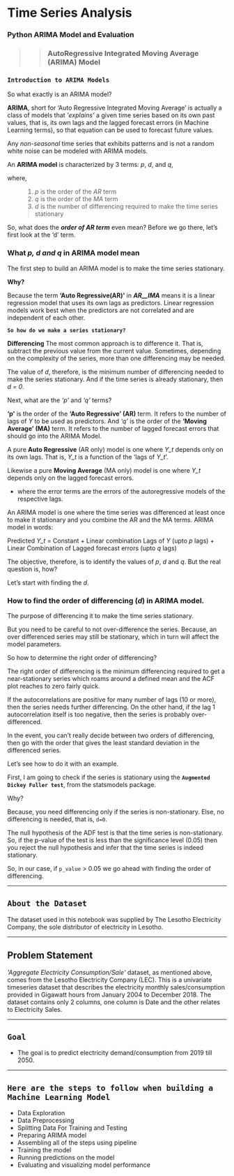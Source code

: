 <!DOCTYPE html>
<html>
    <h1>Time Series Analysis</h1>
    
<h3>Python ARIMA Model and Evaluation<h3>


>> <h4>AutoRegressive Integrated Moving Average (ARIMA) Model</h4>

### `Introduction to ARIMA Models`
So what exactly is an ARIMA model?

**ARIMA**, short for ‘Auto Regressive Integrated Moving Average’ is actually a class of models that <em>'explains’</em> a given time series based on its own past values, that is, its own lags and the lagged forecast errors (in Machine Learning terms), so that equation can be used to forecast future values.

Any <em>non-seasonal</em> time series that exhibits patterns and is not a random white noise can be modeled with ARIMA models.

An <strong>ARIMA model</strong> is characterized by 3 terms: *p*, *d*, and *q*,

where,
<ol>

> <li> <em>p</em> is the order of the <em>AR</em> term</li>
> <li> <em>q</em> is the order of the <em>MA</em> term</li>
> <li> <em>d</em> is the number of differencing required to make the time series stationary</li>
</ol>

So, what does the <strong><em>order of AR term</em></strong> even mean? Before we go there, let’s first look at the ‘d’ term.


<h3>What <em>p, d and q</em> in ARIMA model mean</h3>

The first step to build an ARIMA model is to make the time series stationary.

__Why?__

Because the term **‘Auto Regressive(AR)’** in ***AR__IMA*** means it is a linear regression model that uses its own lags as predictors. Linear regression models work best when the predictors are not correlated and are independent of each other.

**`So how do we make a series stationary?`**


**Differencing**
The most common approach is to difference it. That is, subtract the previous value from the current value. Sometimes, depending on the complexity of the series, more than one differencing may be needed.

The value of <em>d</em>, therefore, is the minimum number of differencing needed to make the series stationary. And if the time series is already stationary, then *d = 0*.

Next, what are the *‘p’* and *‘q’* terms?

**‘p’** is the order of the **‘Auto Regressive’ (AR)** term. It refers to the number of lags of *Y* to be used as predictors. And *‘q’* is the order of the **‘Moving Average’ (MA)** term. It refers to the number of lagged forecast errors that should go into the ARIMA Model.


A pure **Auto Regressive** (AR only) model is one where *Y_t* depends only on its own lags. That is, *Y_t* is a function of the ‘lags of *Y_t*’. 

Likewise a pure __Moving Average__ (MA only) model is one where *Y_t* depends only on the lagged forecast errors.

- where the error terms are the errors of the autoregressive models of the respective lags. 

An ARIMA model is one where the time series was differenced at least once to make it stationary and you combine the AR and the MA terms.
ARIMA model in words:

Predicted *Y_t* = Constant + Linear combination Lags of *Y* (upto *p* lags) + Linear Combination of Lagged forecast errors (upto *q* lags)

The objective, therefore, is to identify the values of *p*, *d* and *q*. But the real question is, how?

Let’s start with finding the *d*.

### How to find the order of differencing (*d*) in ARIMA model.

The purpose of differencing it to make the time series stationary.

But you need to be careful to not over-difference the series. Because, an over differenced series may still be stationary, which in turn will affect the model parameters.

So how to determine the right order of differencing?

The right order of differencing is the minimum differencing required to get a near-stationary series which roams around a defined mean and the ACF plot reaches to zero fairly quick.

If the autocorrelations are positive for many number of lags (10 or more), then the series needs further differencing. On the other hand, if the lag 1 autocorrelation itself is too negative, then the series is probably over-differenced.

In the event, you can’t really decide between two orders of differencing, then go with the order that gives the least standard deviation in the differenced series.

Let’s see how to do it with an example.

First, I am going to check if the series is stationary using the __`Augmented Dickey Fuller test`__, from the statsmodels package.

Why?

Because, you need differencing only if the series is non-stationary. Else, no differencing is needed, that is, `d=0`.

The null hypothesis of the ADF test is that the time series is non-stationary. So, if the p-value of the test is less than the significance level (0.05) then you reject the null hypothesis and infer that the time series is indeed stationary.

So, in our case, if `p_value` > 0.05 we go ahead with finding the order of differencing.


---
`About the Dataset`
---
The dataset used in this notebook was supplied by The Lesotho Electricity Company, the sole distributor of electricity in Lesotho. 


---
Problem Statement
---
_'Aggregate Electricity Consumption/Sale'_ dataset, as mentioned above, comes from the Lesotho Electricity Company (LEC). This is a univariate timeseries dataset that describes the electricity monthly sales/consumption provided in Gigawatt hours from January 2004 to December 2018. The dataset contains only 2 columns, one column is Date and the other relates to Electricity Sales.

---

`Goal`
---
-  The goal is to predict electricity demand/consumption from 2019 till 2050.

---
</html> 


**`Here are the steps to follow when building a Machine Learning Model`**
--

- Data Exploration
- Data Preprocessing
- Splitting Data For Training and Testing
- Preparing ARIMA model
- Assembling all of the steps using pipeline
- Training the model
- Running predictions on the model
- Evaluating and visualizing model performance

